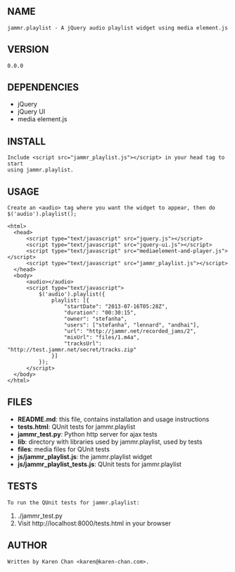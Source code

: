 NAME
----

    jammr.playlist - A jQuery audio playlist widget using media element.js

VERSION
-------

    0.0.0

DEPENDENCIES
------------

 * jQuery
 * jQuery UI
 * media element.js

INSTALL
-------

    Include <script src="jammr_playlist.js"></script> in your head tag to start
    using jammr.playlist.

USAGE
-----

    Create an <audio> tag where you want the widget to appear, then do $('audio').playlist();

    <html>
      <head>
          <script type="text/javascript" src="jquery.js"></script>
          <script type="text/javascript" src="jquery-ui.js"></script>
          <script type="text/javascript" src="mediaelement-and-player.js"></script>
          <script type="text/javascript" src="jammr_playlist.js"></script>
      </head>
      <body>
          <audio></audio>
          <script type="text/javascript">
              $('audio').playlist({
                  playlist: [{
                      "startDate": "2013-07-16T05:28Z",
                      "duration": "00:30:15",
                      "owner": "stefanha",
                      "users": ["stefanha", "lennard", "andhai"],
                      "url": "http://jammr.net/recorded_jams/2",
                      "mixUrl": "files/1.m4a",
                      "tracksUrl": "http://test.jammr.net/secret/tracks.zip"
                  }]
              });
          </script>
      </body>
    </html>

FILES
-----

 * __README.md__: this file, contains installation and usage instructions
 * __tests.html__: QUnit tests for jammr.playlist
 * __jammr_test.py__: Python http server for ajax tests
 * __lib__: directory with libraries used by jammr.playlist, used by tests
 * __files__: media files for QUnit tests
 * __js/jammr\_playlist.js__: the jammr.playlist widget
 * __js/jammr\_playlist\_tests.js__: QUnit tests for jammr.playlist

TESTS
-----

    To run the QUnit tests for jammr.playlist:

 1. ./jammr\_test.py
 2. Visit http://localhost:8000/tests.html in your browser

AUTHOR
------

    Written by Karen Chan <karen@karen-chan.com>.
